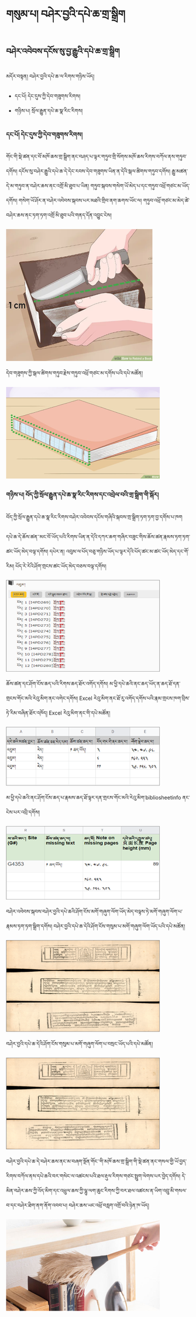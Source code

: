 # གསུམ་པ། བཤེར་བྱའི་དཔེ་ཆ་གྲ་སྒྲིག
## བཤེར་འབེབས་དངོས་སུ་བྱ་རྒྱུའི་དཔེ་ཆ་གྲ་སྒྲིག

མདོར་བསྟན། བཤེར་བྱའི་དཔེ་ཆ་ལ་རིགས་གཉིས་ཡོད། 
- དང་པོ། དེང་དུས་ཀྱི་དེབ་གཟུགས་རིགས།
- གཉིས་པ། སྲོལ་རྒྱུན་དཔེ་ཆ་སྣ་རིང་རིགས།

### དང་པོ། དེང་དུས་ཀྱི་དེབ་གཟུགས་རིགས།
གོང་གི་སྡེ་ཚན་དང་བོ་མཁོ་ཆས་གྲ་སྒྲིག་ནང་བཤད་པ་ལྟར་གཏུབ་གྲི་སོགས་མཁོ་ཆས་རིགས་བཀོལ་ནས་གཏུབ་དགོས། དངོས་སུ་བཤེར་རྒྱུའི་དཔེ་ཆ་དེ་དེང་རབས་དེབ་གཟུགས་ཡིན་ན་དེའི་སྒལ་ཚིགས་གཏུབ་དགོས། རྒྱུ་མཚན་དེ་མ་གཏུབ་ན་བཤེར་ཆས་ནང་འགྲོ་མི་ཐུབ་པ་ཡིན། གཏུབ་སྐབས་གསེག་ཡོ་མེད་པ་དང་གཏུབ་འཕྲོ་གཙང་མ་ཡོད་དགོས། གསེག་ཡོ་ཤོར་ན་བཤེར་འབེབས་སྐབས་པར་མཐའི་གྲིབ་ནག་ཆགས་ཡོང་ལ། གཏུབ་འཕྲོ་གཙང་མ་མེད་ཚེ་བཤེར་ཆས་ནང་ཏག་ཏག་འགྲོ་མི་ཐུབ་པའི་གནད་དོན་འབྱུང་ངེས།

<img src="https://github.com/buda-base/budax/blob/master/howtoguides/DIG04/images/002.png" height="360" width="400" >

དེབ་གཟུགས་ཀྱི་སྒལ་ཚིགས་གཏུབ་རྗེས་གཏུབ་འཕྲོ་གཙང་མ་དགོས་པའི་དཔེ་མཚོན།

<img src="https://github.com/buda-base/budax/blob/master/howtoguides/DIG04/images/003.png" height="250" width="420" >


### གཉིས་པ། བོད་ཀྱི་སྲོལ་རྒྱུན་དཔེ་ཆ་སྣ་རིང་རིགས་དང་འབྲེལ་བའི་གྲ་སྒྲིག་གི་སྐོར།

བོད་ཀྱི་སྲོལ་རྒྱུན་དཔེ་ཆ་སྣ་རིང་རིགས་བཤེར་འབེབས་དངོས་གཞིའི་སྐབས་གྲ་སྒྲིག་ཏག་ཏག་བྱ་དགོས་པ་ཁག

དཔེ་ཆ་དེ་ཆོས་ཚན་་མང་བོ་ཡོད་པའི་རིགས་ཡིན་ན་དེའི་དཀར་ཆག་གཞིར་བཟུང་གིས་ཆོས་ཚན་རྣམས་ཏག་ཏག་ཚང་ཡོད་མེད་བལྟ་དགོས། དཔེར་ན། འབུམ་ལ་པོད་བཅུ་གཉིས་ཡོད་པ་ལྟར་དེའི་པོད་ཚང་མ་ཚང་ཡོད་མེད་དང་གོ་རིམ། པོད་རེ་རེའི་ཤོག་གྲངས་ཚང་ཡོད་མེད་བཅས་བལྟ་དགོས།

<img src="https://github.com/buda-base/budax/blob/master/howtoguides/DIG04/images/005.png" height="250" width="420" >

ཆོས་ཚན་དང་ཤོག་ངོས་ཆད་པའི་རིགས་ཆད་ཐོར་འགོད་དགོས། མ་ཕྱི་དཔེ་ཆའི་ནང་ཆད་ཡོད་ན་ཆད་ཐོ་དན་གྲངས་གོང་མའི་རེའུ་མིག་ནང་འགེང་དགོས། Excel རེའུ་མིག་ནང་ཐོ་རུ་འགོད་དགོས་པའི་རྣམ་གྲངས་ཁག་བྲིས་ཏེ་རིམ་བཞིན་ཐོར་འཁོད། Excel རེའུ་མིག་ནང་གི་དཔེ་མཚོན།

<img src="https://github.com/buda-base/budax/blob/master/howtoguides/DIG04/images/006.png" height="160" width="420" >

མ་ཕྱི་དཔེ་ཆའི་ནང་ཤོག་ངོས་ཆད་པ་རྣམས་ཆད་ཐོ་ལྟར་དན་གྲངས་གོང་མའི་རེའུ་མིག་bibliosheetinfo ནང་ངེས་པར་འབྲི་དགོས།

<img src="https://github.com/buda-base/budax/blob/master/howtoguides/DIG04/images/007.png" height="200" width="420" >

བཤེར་འབེབས་སྐབས་བཤེར་བྱའི་དཔེ་ཆའི་ཤོག་ངོས་མགོ་གཞུག་ལོག་ཡོད་མེད་བལྟས་ཏེ་མགོ་གཞུག་ལོག་པ་རྣམས་ཏག་ཏག་སྒྲིག་དགོས། བཤེར་བྱའི་དཔེ་ཆ་དེའི་ཤོག་ངོས་གསུམ་པ་མགོ་གཞུག་ལོག་ཡོད་པའི་དཔེ་མཚོན།

<img src="https://github.com/buda-base/budax/blob/master/howtoguides/DIG04/images/008.png" height="250" width="420" >

བཤེར་བྱའི་དཔེ་ཆ་དེའི་ཤོག་ངོས་གསུམ་པ་མགོ་གཞུག་ལོག་པ་བསྲང་ཡོད་པའི་དཔེ་མཚོན།

<img src="https://github.com/buda-base/budax/blob/master/howtoguides/DIG04/images/009.png" height="250" width="420" >

བཤེར་བྱའི་དཔེ་ཆ་དེ་བཤེར་ཆས་ནང་མ་བཞག་སྔོན་གོང་་གི་མཁོ་ཆས་གྲ་སྒྲིག་གི་སྡེ་ཚན་ནང་གསལ་གྱི་ཡོ་བྱད་རིགས་བཀོལ་ནས་དཔེ་ཆའི་བར་གསེང་ལ་འཚངས་པའི་ཐལ་རྡུལ་རིགས་གཙང་སྤྲུག་ལེགས་པར་བྱེད་དགོས། དེ་མིན་བཤེར་ཆས་ཀྱི་འོད་མིག་དང་འཕྲུལ་ཆས་ཀྱི་ལྷུ་ལག་ཆུང་རིགས་ཀྱི་བར་ཐལ་འཚངས་ན་ཡིག་འབྲུ་མི་གསལ་བ་དང་བཤེར་ཐིག་ནག་ནོག་འབབ་པ། བཤེར་ཆས་ཡང་འཕྲོ་བརླག་འགྲོ་བའི་ཉེན་ཁ་ཡོད། 

<img src="https://github.com/buda-base/budax/blob/master/howtoguides/DIG04/images/010.png" height="250" width="420" >

